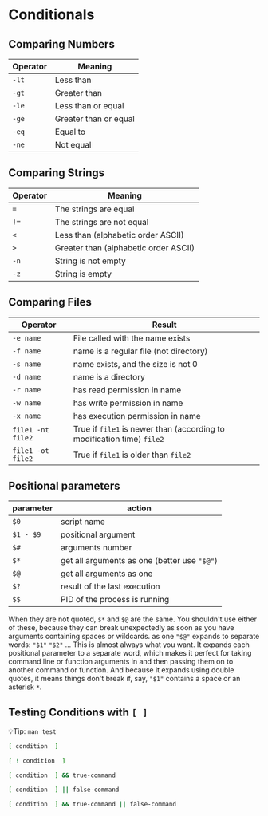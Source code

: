 # Conditionals

## Comparing Numbers

| Operator | Meaning               |
| -------- | --------------------- |
| `-lt`    | Less than             |
| `-gt`    | Greater than          |
| `-le`    | Less than or equal    |
| `-ge`    | Greater than or equal |
| `-eq`    | Equal to              |
| `-ne`    | Not equal             |

## Comparing Strings

| Operator | Meaning                               |
| -------- | ------------------------------------- |
| `=`      | The strings are equal                 |
| `!=`     | The strings are not equal             |
| `<`      | Less than (alphabetic order ASCII)    |
| `>`      | Greater than (alphabetic order ASCII) |
| `-n`     | String is not empty                   |
| `-z`     | String is empty                       |

## Comparing Files

| Operator          | Result                                                                 |
| ----------------- | ---------------------------------------------------------------------- |
| `-e name`         | File called with the name exists                                       |
| `-f name`         | name is a regular file (not directory)                                 |
| `-s name`         | name exists, and the size is not 0                                     |
| `-d name`         | name is a directory                                                    |
| `-r name`         | has read permission in name                                            |
| `-w name`         | has write permission in name                                           |
| `-x name`         | has execution permission in name                                       |
| `file1 -nt file2` | True if `file1` is newer than (according to modification time) `file2` |
| `file1 -ot file2` | True if `file1` is older than `file2`                                  |

## Positional parameters

| parameter | action                                       |
| --------- | -------------------------------------------- |
| `$0`      | script name                                  |
| `$1 - $9` | positional argument                          |
| `$#`      | arguments number                             |
| `$*`      | get all arguments as one (better use `"$@"`) |
| `$@`      | get all arguments as one                     |
| `$?`      | result of the last execution                 |
| `$$`      | PID of the process is running                |

When they are not quoted, `$*` and `$@` are the same. You shouldn't use either of these, because they can break unexpectedly as soon as you have arguments containing spaces or wildcards.
as one
`"$@"` expands to separate words: `"$1"` `"$2"` ... This is almost always what you want. It expands each positional parameter to a separate word, which makes it perfect for taking command line or function arguments in and then passing them on to another command or function. And because it expands using double quotes, it means things don't break if, say, `"$1"` contains a space or an asterisk `*`.

## Testing Conditions with `[ ]`

💡Tip: `man test`

```bash
[ condition  ]

[ ! condition  ]

[ condition  ] && true-command

[ condition  ] || false-command

[ condition  ] && true-command || false-command
```
